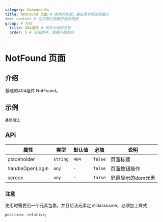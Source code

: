 ```yaml
---
category: Components
title: NotFound 页面 # 组件的标题，会在菜单侧边栏展示
toc: content # 在页面右侧展示锚点链接
group: # 分组
  title: 404组件 # 所在分组的名称
  order: 5 # 分组排序，值越小越靠前
---
```


# NotFound 页面

## 介绍

基础的404组件 NotFound。

## 示例

<!-- 可以通过code加载示例代码，dumi会帮我们做解析 -->


<code src="./__demo__/base.tsx">基础用法</code>

## APi

<!-- 会生成api表格 -->

| 属性 | 类型      | 默认值    | 必填     | 说明  |
| ---- | --------- | --------- | -------- | ----- |
| placeholder | `string` |`404`| `false` | 页面标题 |
| handleOpenLogin | `any` |`-`| `false` | 页面按钮操作 |
| screen | `any` |`-`| `false` | 屏幕显示的dom元素 |

### 注意

使用时需要用一个元素包裹，并且给该元素定义classname，必须加上样式

```bash
position: relative;
```
